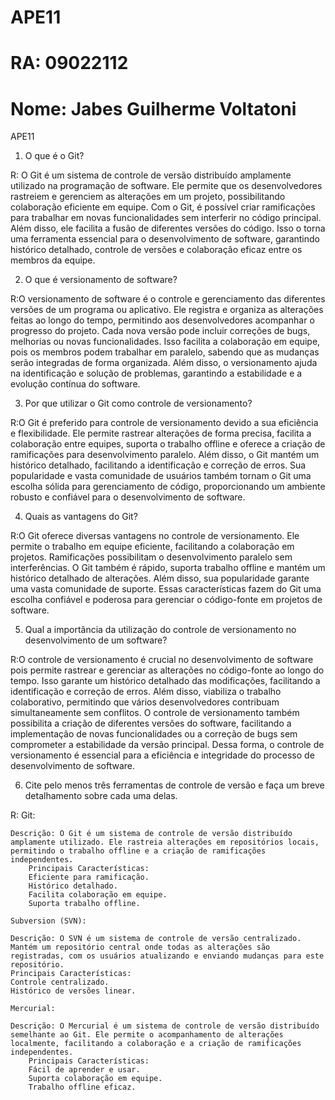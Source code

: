 # APE11

# RA: 09022112
# Nome: Jabes Guilherme Voltatoni

APE11

1. O que é o Git?

 R: O Git é um sistema de controle de versão distribuído amplamente utilizado na programação de software. Ele permite que os desenvolvedores rastreiem e gerenciem as alterações em um projeto, possibilitando colaboração eficiente em equipe. Com o Git, é possível criar ramificações para trabalhar em novas funcionalidades sem interferir no código principal. Além disso, ele facilita a fusão de diferentes versões do código. Isso o torna uma ferramenta essencial para o desenvolvimento de software, garantindo histórico detalhado, controle de versões e colaboração eficaz entre os membros da equipe.

2. O que é versionamento de software?

 R:O versionamento de software é o controle e gerenciamento das diferentes versões de um programa ou aplicativo. Ele registra e organiza as alterações feitas ao longo do tempo, permitindo aos desenvolvedores acompanhar o progresso do projeto. Cada nova versão pode incluir correções de bugs, melhorias ou novas funcionalidades. Isso facilita a colaboração em equipe, pois os membros podem trabalhar em paralelo, sabendo que as mudanças serão integradas de forma organizada. Além disso, o versionamento ajuda na identificação e solução de problemas, garantindo a estabilidade e a evolução contínua do software.

3. Por que utilizar o Git como controle de versionamento?

 R:O Git é preferido para controle de versionamento devido a sua eficiência e flexibilidade. Ele permite rastrear alterações de forma precisa, facilita a colaboração entre equipes, suporta o trabalho offline e oferece a criação de ramificações para desenvolvimento paralelo. Além disso, o Git mantém um histórico detalhado, facilitando a identificação e correção de erros. Sua popularidade e vasta comunidade de usuários também tornam o Git uma escolha sólida para gerenciamento de código, proporcionando um ambiente robusto e confiável para o desenvolvimento de software.

4. Quais as vantagens do Git?

 R:O Git oferece diversas vantagens no controle de versionamento. Ele permite o trabalho em equipe eficiente, facilitando a colaboração em projetos. Ramificações possibilitam o desenvolvimento paralelo sem interferências. O Git também é rápido, suporta trabalho offline e mantém um histórico detalhado de alterações. Além disso, sua popularidade garante uma vasta comunidade de suporte. Essas características fazem do Git uma escolha confiável e poderosa para gerenciar o código-fonte em projetos de software.

5. Qual a importância da utilização do controle de versionamento no
desenvolvimento de um software?

 R:O controle de versionamento é crucial no desenvolvimento de software pois permite rastrear e gerenciar as alterações no código-fonte ao longo do tempo. Isso garante um histórico detalhado das modificações, facilitando a identificação e correção de erros. Além disso, viabiliza o trabalho colaborativo, permitindo que vários desenvolvedores contribuam simultaneamente sem conflitos. O controle de versionamento também possibilita a criação de diferentes versões do software, facilitando a implementação de novas funcionalidades ou a correção de bugs sem comprometer a estabilidade da versão principal. Dessa forma, o controle de versionamento é essencial para a eficiência e integridade do processo de desenvolvimento de software.

6. Cite pelo menos três ferramentas de controle de versão e faça um breve
detalhamento sobre cada uma delas.

 R: Git:

    Descrição: O Git é um sistema de controle de versão distribuído amplamente utilizado. Ele rastreia alterações em repositórios locais, permitindo o trabalho offline e a criação de ramificações independentes.
        Principais Características:
        Eficiente para ramificação.
        Histórico detalhado.
        Facilita colaboração em equipe.
        Suporta trabalho offline.

    Subversion (SVN):

    Descrição: O SVN é um sistema de controle de versão centralizado. Mantém um repositório central onde todas as alterações são registradas, com os usuários atualizando e enviando mudanças para este repositório.
    Principais Características:
    Controle centralizado.
    Histórico de versões linear.
    
    Mercurial:

    Descrição: O Mercurial é um sistema de controle de versão distribuído semelhante ao Git. Ele permite o acompanhamento de alterações localmente, facilitando a colaboração e a criação de ramificações independentes.
        Principais Características:
        Fácil de aprender e usar.
        Suporta colaboração em equipe.
        Trabalho offline eficaz.